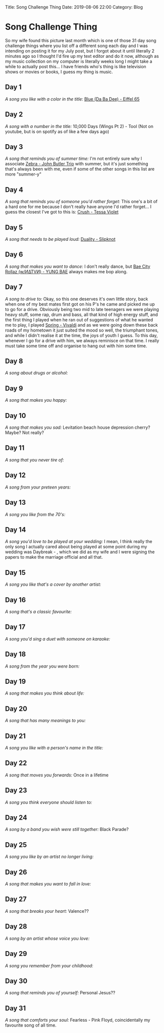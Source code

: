 Title: Song Challenge Thing
Date: 2019-08-06 22:00
Category: Blog

# Song Challenge Thing

So my wife found this picture last month which is one of those 31 day song challenge things where you list off a different song each day and I was intending on posting it for my July post, but I forgot about it until literally 2 minutes ago so I thought I'd fire up my text editor and do it now, although as my music collection on my computer is literally weeks long I might take a while to actually post this... I have friends who's thing is like television shows or movies or books, I guess my thing is music.

## Day 1
*A song you like with a color in the title:* [Blue (Da Ba Dee) - Eiffel 65](https://www.youtube.com/watch?v=zA52uNzx7Y4)
## Day 2
*A song with a number in the title:* 10,000 Days (Wings Pt 2) - Tool (Not on youtube, but is on spotify as of like a few days ago)
## Day 3
*A song that reminds you of summer time:* I'm not entirely sure why I associate [Zebra - John Butler Trio](https://www.youtube.com/watch?v=PO2b3cggqs0) with summer, but it's just something that's always been with me, even if some of the other songs in this list are more "summer-y"
## Day 4
*A song that reminds you of someone you'd rather forget:* This one's a bit of a hard one for me because I don't really have anyone I'd rather forget... I guess the closest I've got to this is: [Crush - Tessa Violet](https://www.youtube.com/watch?v=SiAuAJBZuGs)
## Day 5
*A song that needs to be played loud:* [Duality - Slipknot](https://www.youtube.com/watch?v=6fVE8kSM43I)
## Day 6
*A song that makes you want to dance:* I don't really dance, but [Bae City Rollaz (w​/​ИΔΤVИ) - YUNG BAE](https://www.youtube.com/watch?v=9WOKk1i_eL8) always makes me bop along.
## Day 7
*A song to drive to:* Okay, so this one deserves it's own little story, back when one of my best mates first got on his P's he came and picked me up to go for a drive. Obviously being two mid to late teenagers we were playing heavy stuff, some rap, drum and bass, all that kind of high energy stuff, and the first thing I played when he ran out of suggestions of what he wanted me to play, I played [Spring - Vivaldi](https://www.youtube.com/watch?v=l-dYNttdgl0) and as we were going down these back roads of my hometown it just suited the mood so well, the triumphant tones, and while I didn't realise it at the time, the joys of youth I guess. To this day, whenever I go for a drive with him, we always reminisce on that time. I really must take some time off and organise to hang out with him some time.
## Day 8
*A song about drugs or alcohol:*
## Day 9
*A song that makes you happy:*
## Day 10
*A song that makes you sad:* Levitation beach house depression cherry? Maybe? Not really?
## Day 11
*A song that you never tire of:*
## Day 12
*A song from your preteen years:*
## Day 13
*A song you like from the 70's:*
## Day 14
*A song you'd love to be played at your wedding:* I mean, I think really the only song I actually cared about being played at some point during my wedding was Daybreak - , which we did as my wife and I were signing the papers to make the marriage official and all that.
## Day 15
*A song you like that's a cover by another artist:*
## Day 16
*A song that's a classic favourite:*
## Day 17
*A song you'd sing a duet with someone on karaoke:*
## Day 18
*A song from the year you were born:*
## Day 19
*A song that makes you think about life:*
## Day 20
*A song that has many meanings to you:*
## Day 21
*A song you like with a person's name in the title:*
## Day 22
*A song that moves you forwards:* Once in a lifetime
## Day 23
*A song you think everyone should listen to:*
## Day 24
*A song by a band you wish were still together:* Black Parade?
## Day 25
*A song you like by an artist no longer living:*
## Day 26
*A song that makes you want to fall in love:*
## Day 27
*A song that breaks your heart:* Valence??
## Day 28
*A song by an artist whose voice you love:*
## Day 29
*A song you remember from your childhood:*
## Day 30
*A song that reminds you of yourself:* Personal Jesus??
## Day 31
*A song that comforts your soul:* Fearless - Pink Floyd, coincidentally my favourite song of all time.
